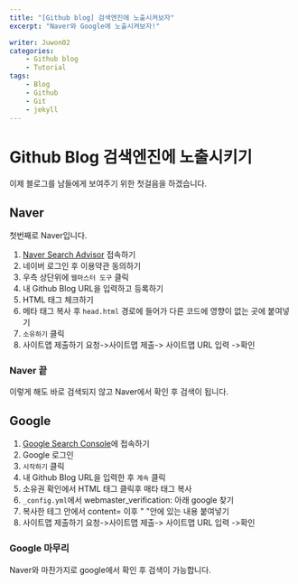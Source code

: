 ```yaml
---
title: "[Github blog] 검색엔진에 노출시켜보자"
excerpt: "Naver와 Google에 노출시켜보자!"

writer: Juwon02
categories:
    - Github blog
    - Tutorial
tags:
    - Blog
    - Github
    - Git
    - jekyll
---
```

# Github Blog 검색엔진에 노출시키기
이제 블로그를 남들에게 보여주기 위한 첫걸음을 하겠습니다. 
## Naver
첫번째로 Naver입니다.
1. [Naver Search Advisor](https://searchadvisor.naver.com/) 접속하기
2. 네이버 로그인 후 이용약관 동의하기
3. 우측 상단위에 `웹마스터 도구` 클릭
4. 내 Github Blog URL을 입력하고 등록하기
5. HTML 태그 체크하기
6. 메타 태그 복사 후 `head.html` 경로에 들어가 다른 코드에 영향이 없는 곳에 붙여넣기
7. `소유하기` 클릭
8. 사이트맵 제출하기 요청->사이트맵 제출-> 사이트맵 URL 입력 ->확인

### Naver 끝
이렇게 해도 바로 검색되지 않고 Naver에서 확인 후 검색이 됩니다.

## Google
1. [Google Search Console](https://search.google.com/search-console/about)에 접속하기
2. Google 로그인
3. `시작하기` 클릭
4. 내 Github Blog URL을 입력한 후 `계속`  클릭
5. 소유권 확인에서 HTML 태그 클릭후 매타 태그 복사
6. `_config.yml`에서 webmaster_verification: 아래 google 찾기
7. 복사한 테그 안에서 content= 이후 " "안에 있는 내용 붙여넣기
8. 사이트맵 제출하기 요청->사이트맵 제출-> 사이트맵 URL 입력 ->확인

### Google 마무리
Naver와 마찬가지로 google에서 확인 후 검색이 가능합니다.